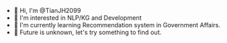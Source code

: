 - 👋 Hi, I'm @TianJH2099
- 👀 I'm interested in NLP/KG and Development
- 🌱 I'm currently learning  Recommendation system in Government Affairs.
- 🤔 Future is unknown, let's try something to find out.

<!---
TianJH2099/TianJH2099 is a ✨ special ✨ repository because its `README.md` (this file) appears on your GitHub profile.
You can click the Preview link to take a look at your changes.
--->

